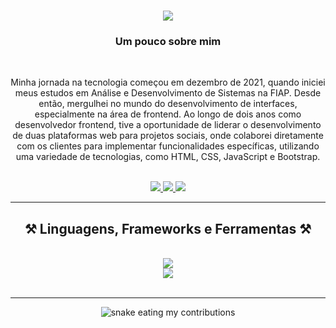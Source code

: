 <h1 align="center">
    <img src="https://readme-typing-svg.herokuapp.com/?font=Righteous&size=35&center=true&vCenter=true&width=500&height=70&duration=4000&lines=Olá!+👋;+Me+Chamo+Douglas+Welber!;" />
</h1>

<h3 align="center">Um pouco sobre mim</h3>

<br/>

<div align="center">
 
 <p>Minha jornada na tecnologia começou em dezembro de 2021, quando iniciei meus estudos em Análise e Desenvolvimento de Sistemas na FIAP. Desde então, mergulhei no mundo do desenvolvimento de interfaces, especialmente na área de frontend. Ao longo de dois anos como desenvolvedor frontend, tive a oportunidade de liderar o desenvolvimento de duas plataformas web para projetos sociais, onde colaborei diretamente com os clientes para implementar funcionalidades específicas, utilizando uma variedade de tecnologias, como HTML, CSS, JavaScript e Bootstrap.</p>
 </div>

 </br>
 
<div align="center"> 
  <a href="mailto:douglas.welber@outlook.com">
    <img src="https://img.shields.io/badge/Outlook-0078D4?style=for-the-badge&logo=microsoft-outlook&logoColor=white" />
  </a>
  <a href="https://www.linkedin.com/in/douglaswelber" target="_blank">
    <img src="https://img.shields.io/badge/LinkedIn-0077B5?style=for-the-badge&logo=linkedin&logoColor=white" target="_blank" />
  </a>
  <a href="https://douglaswelber-portfolio.vercel.app" target="_blank">
     <img src="https://img.shields.io/badge/Portfolio-FF5722?style=for-the-badge&logo=todoist&logoColor=white" target="_blank" />
  </a>
</div>

 <hr/>
 
<h2 align="center">⚒️ Linguagens, Frameworks e Ferramentas ⚒️</h2>
<br/>
<div align="center">
    <img src="https://skillicons.dev/icons?i=html,css,react,nextjs,nodejs,javascript,typescript,tailwind,bootstrap" /></br>
    <img src="https://skillicons.dev/icons?i=git,express,postgres,mongodb,mysql,figma" />
</div>

<br/>
<hr/>

<div align="center">

  <img alt="snake eating my contributions" src="https://raw.githubusercontent.com/doguebart/doguebart/output/github-contribution-grid-snake.svg" />
  
  <br/><br/><br/>
</div>

<br/>
